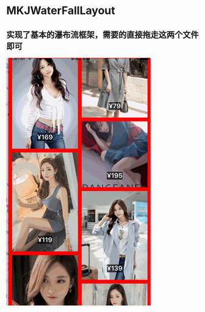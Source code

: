 # MKJWaterFallLayout
## 实现了基本的瀑布流框架，需要的直接拖走这两个文件即可
![示例图片](https://github.com/DeftMKJ/MKJWaterFallLayout/blob/master/water.gif)
